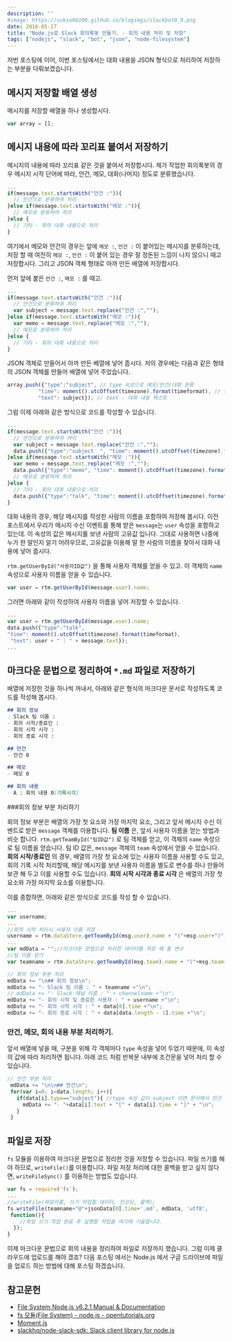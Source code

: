 ```yaml
---
description: ''
#image: https://sukso96100.github.io/blogimgs/slackbot0_0.png
date: 2016-05-27
title: "Node.js로 Slack 회의록봇 만들기. - 회의 내용 처리 및 저장"
tags: ["nodejs", "slack", "bot", "json", "node-filesystem"]
---
```

저번 포스팅에 이어, 이번 포스팅에서는 대화 내용을 JSON 형식으로 처리하여 저장하는 부분을 다뤄보겠습니다.

## 메시지 저장할 배열 생성
메시지를 저장할 배열을 하나 생성합시다.

```js
var array = [];
```

## 메시지 내용에 따라 꼬리표 붙여서 저장하기
메시지의 내용에 따라 꼬리표 같은 것을 붙여서 저장합시다. 제가 작업한 회의록봇의 경우 메시지 시작 단어에 따라,
안건, 메모, 대화(나머지) 정도로 분류했습니다.

```js
...
if(message.text.startsWith("안건 :")){
  // 안건으로 분류하여 처리
}else if(message.text.startsWith("메모 :")){
  // 메모로 분류하여 처리
}else {
  // 기타 - 회의 대화 내용으로 처리
}
```

여기에서 메모와 안건의 경우는 앞에 `메모 :`, `안건 :` 이 붙어있는 메시지를 분류하는데, 저장 할 때 여전히 `메모 :`, `안건 :` 이 붙어 있는 경우
잘 정돈된 느낌이 나지 않으니 때고 저장합시다. 그리고 JSON 객체 형태로 아까 만든 배열에 저장합시다.

먼저 앞에 붙은 `안건 :`, `메모 :` 를 때고.

```js
...
if(message.text.startsWith("안건 :")){
  // 안건으로 분류하여 처리
  var subject = message.text.replace("안건 :","");
}else if(message.text.startsWith("메모 :")){
  var memo = message.text.replace("메모 :","");
  // 메모로 분류하여 처리
}else {
  // 기타 - 회의 대화 내용으로 처리
}
```

JSON 객체로 만들어서 아까 만든 베열에 넣어 줍시다. 저의 경우에는 다음과 같은 형태의 JSON 객체를 만들어 배열에 넣어 주었습니다.

```js
array.push({"type":"subject", // type 속성으로 메모/안건/대화 분류
          "time": moment().utcOffset(timezone).format(timeformat), // time - 기록 시간 속성 - moment.js 이용하여 현제시각 기록
          "text": subject}); // text - 대화 내용 텍스트
```

그럼 이제 아래와 같은 방식으로 코드를 작성할 수 있습니다.

```js
...
if(message.text.startsWith("안건 :")){
  // 안건으로 분류하여 처리
  var subject = message.text.replace("안건 :","");
  data.push({"type":"subject  ", "time": moment().utcOffset(timezone).format(timeformat), "text": subject});
}else if(message.text.startsWith("메모 :")){
  var memo = message.text.replace("메모 :","");
  data.push({"type":"memo", "time": moment().utcOffset(timezone).format(timeformat), "text": memo});
  // 메모로 분류하여 처리
}else {
  // 기타 - 회의 대화 내용으로 처리
  data.push({"type":"talk", "time": moment().utcOffset(timezone).format(timeformat), "text": message.text});
}
```

대화 내용의 경우, 해당 메시지를 작성한 사람의 이름을 포함하여 저장해 봅시다.
이전 포스트에서 우리가 메시지 수신 이벤트를 통해 받은 `message`는 `user` 속성을 포함하고 있는데.
이 속성의 값은 메시지롤 보낸 사람의 고유값 입니다. 그대로 사용하면 나중에 누가 한 말인지 알기 어려우므로,
고유값을 이용해 말 한 사람의 이름을 찾아서 대화 내용에 넣어 줍시다.

`rtm.getUserById("사용자ID값")` 을 통해 사용자 객체를 얻을 수 있고. 이 객체의 `name` 속성으로 사용자 이름을 얻을 수 있습니다.

```js
var user = rtm.getUserById(message.user).name;
```

그러면 아래와 같이 작성하여 사용자 이름을 넣어 저장할 수 있습니다.

```js
...
var user = rtm.getUserById(message.user).name;
data.push({"type":"talk",
"time": moment().utcOffset(timezone).format(timeformat),
 "text": user + " : " + message.text});
...
```

## 마크다운 문법으로 정리하여 `*.md` 파일로 저장하기
  배열에 저장한 것을 하나씩 꺼내서, 아래와 같은 형식의 마크다운 문서로 작성하도록 코드를 작성해 봅시다.

```md
## 회의 정보
- Slack 팀 이름 :
- 회의 시작/종료인 :
- 회의 시작 시각 :
- 회의 종료 시각 :

## 안건
- 안건 0

## 메모
- 메모 0

## 회의 내용
- A : 회의 내용 0[기록시각]
```

###회의 정보 부분 처리하기

회의 정보 부분은 배열의 가장 첫 요소와 가장 마지막 요소, 그리고 앞서 메시지 수신 이벤트로 받은 `message` 객체를 이용합니다.
**팀 이름** 은, 앞서 사용자 이름을 얻는 방법과 비슷 합니다. `rtm.getTeamById("팀ID값")` 로 팀 객체를 얻고, 이 객체의 `name` 속성으로 팀 이름을 얻습니다.
팀 ID 값은, `message` 객체의 `team` 속성에서 얻을 수 있습니다.
**회의 시작/종료인** 의 경우, 배열의 가장 첫 요소에 있는 사용자 이름을 사용할 수도 있고, 회의 기록 시작 처리할때, 해당 메시지를 보낸 사용자 이름을 별도로 변수를 하나 만들어 보관 해 두고 이를 사용할 수도 있습니다.
**회의 시작 시각과 종료 시각** 은 배열의 가장 첫 요소와 가장 마지막 요소를 이용합니다.

이를 종합하면, 아래와 같은 방식으로 코드를 작성 할 수 있습니다.

```js
...
var username;
...
//회의 시작 처리시 사용자 이름 저장
username = rtm.dataStore.getTeamById(msg.user).name + "("+msg.user+")";
...
var mdData = "";//마크다운 문법으로 처리한 데이터를 저장 해 둘 변수
//팀 이름 얻기
var teamname = rtm.dataStore.getTeamById(msg.team).name + "("+msg.team+")";

// 회의 정보 부분 처리
mdData += "\n## 회의 정보\n";
mdData += "- Slack 팀 이름 : " + teamname +"\n";
// mdData += "- Slack 채널 이름 : " + channelname +"\n";
mdData += "- 회의 시작 및 종료한 사용자 : " + username +"\n";
mdData += "- 회의 시작 시각 : " + data[0].time +"\n";
mdData += "- 회의 종료 시각 : " + data[data.length - 1].time +"\n";
```

### 안건, 메모, 회의 내용 부분 처리하기.
앞서 배열에 넣을 때, 구분을 위해 각 객체마다 `type` 속성을 넣어 두었기 때문에, 이 속성의 값에 따라 처리하면 됩니다.
아래 코드 처럼 반복문 내부에 조건문을 넣어 처리 할 수 있습니다.

```js
// 안건 부분 처리
 mdData += "\n\n## 안건\n";
 for(var i=0; i<data.length; i++){
   if(data[i].type=="subject"){ //type 속성 값이 subject 이면 문서에서 안건 부분 쪽에 넣기
     mdData += "- "+data[i].text + "[" + data[i].time + "]" + "\n";
   }
 }
```

## 파일로 저장
`fs` 모듈을 이용하여 마크다운 문법으로 정리한 것을 저장할 수 있습니다.
파일 쓰기를 해야 하므로, `writeFile()`를 이용합니다. 파일 저장 처리에 대한 콜백을 받고 싶지 않다면, `writeFileSync()` 를 이용하는 방법도 있습니다.

```js
var fs = require('fs');
...
//writeFile(파일이름, 쓰기 작업할 데이터, 인코딩, 콜백);
fs.writeFile(teamname+"@"+jsonData[0].time+'.md', mdData, 'utf8',
 function(){
    //파일 쓰기 작업 완료 후 실행할 작업을 여기에 기술합니다.
  });
}
```

이제 마크다운 문법으로 회의 내용을 정리하여 파일로 저장까지 했습니다. 그럼 이제 클라우드에 업로드를 해야 겠죠?
다음 포스팅 에서는 Node.js 에서 구글 드라이브에 파일을 업로드 하는 방법에 대해 포스팅 하겠습니다.

## 참고문헌
- [File System Node.js v6.2.1 Manual & Documentation](https://nodejs.org/api/fs.html#fs_fs_writefile_file_data_options_callback)
- [fs 모듈(File System) - node.js - opentutorials.org](https://opentutorials.org/module/938/7373)
- [Moment.js](http://momentjs.com/)
- [slackhq/node-slack-sdk: Slack client library for node.js](https://github.com/slackhq/node-slack-sdk)
